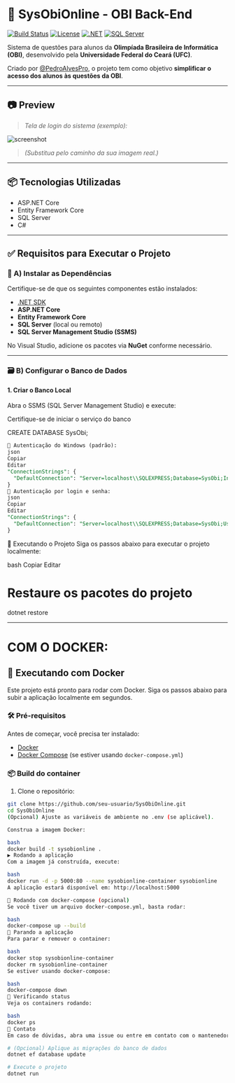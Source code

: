 # 🧠 SysObiOnline - OBI Back-End

[![Build Status](https://img.shields.io/badge/build-passing-brightgreen)](https://github.com/PedroAlvesPro/SysObiOnline/actions)
[![License](https://img.shields.io/badge/license-UFC-blue)](#licença)
[![.NET](https://img.shields.io/badge/.NET-8.0-blueviolet)](https://dotnet.microsoft.com/)
[![SQL Server](https://img.shields.io/badge/SQL%20Server-used-red)](https://www.microsoft.com/en-us/sql-server)

Sistema de questões para alunos da **Olimpíada Brasileira de Informática (OBI)**, desenvolvido pela **Universidade Federal do Ceará (UFC)**.

Criado por [@PedroAlvesPro](https://github.com/PedroAlvesPro), o projeto tem como objetivo **simplificar o acesso dos alunos às questões da OBI**.

---

## 📷 Preview

> *Tela de login do sistema (exemplo):*

![screenshot](https://github.com/PedroAlvesPro/SysObiOnline/raw/main/docs/screenshot-login.png)

> *(Substitua pelo caminho da sua imagem real.)*

---

## 📦 Tecnologias Utilizadas

- ASP.NET Core
- Entity Framework Core
- SQL Server
- C#

---

## ✅ Requisitos para Executar o Projeto

### 🔧 A) Instalar as Dependências

Certifique-se de que os seguintes componentes estão instalados:

- [.NET SDK](https://dotnet.microsoft.com/en-us/download)
- **ASP.NET Core**
- **Entity Framework Core**
- **SQL Server** (local ou remoto)
- **SQL Server Management Studio (SSMS)**

No Visual Studio, adicione os pacotes via **NuGet** conforme necessário.

---

### 🗃️ B) Configurar o Banco de Dados

#### 1. Criar o Banco Local

Abra o SSMS (SQL Server Management Studio) e execute:

Certifique-se de iniciar o serviço do banco

CREATE DATABASE SysObi;
```sql
🔹 Autenticação do Windows (padrão):
json
Copiar
Editar
"ConnectionStrings": {
  "DefaultConnection": "Server=localhost\\SQLEXPRESS;Database=SysObi;Integrated Security=True;TrustServerCertificate=True;"
}
🔹 Autenticação por login e senha:
json
Copiar
Editar
"ConnectionStrings": {
  "DefaultConnection": "Server=localhost\\SQLEXPRESS;Database=SysObi;User Id=SEU_USUARIO;Password=SUA_SENHA;TrustServerCertificate=True;"
}
```
🚀 Executando o Projeto
Siga os passos abaixo para executar o projeto localmente:

bash
Copiar
Editar
# Restaure os pacotes do projeto
dotnet restore

----------------------------------------

<h1> COM O DOCKER: </h1>

## 🚀 Executando com Docker

Este projeto está pronto para rodar com Docker. Siga os passos abaixo para subir a aplicação localmente em segundos.

### 🛠 Pré-requisitos

Antes de começar, você precisa ter instalado:

- [Docker](https://www.docker.com/products/docker-desktop)
- [Docker Compose](https://docs.docker.com/compose/) (se estiver usando `docker-compose.yml`)

### 📦 Build do container

1. Clone o repositório:

```bash
git clone https://github.com/seu-usuario/SysObiOnline.git
cd SysObiOnline
(Opcional) Ajuste as variáveis de ambiente no .env (se aplicável).

Construa a imagem Docker:

bash
docker build -t sysobionline .
▶️ Rodando a aplicação
Com a imagem já construída, execute:

bash
docker run -d -p 5000:80 --name sysobionline-container sysobionline
A aplicação estará disponível em: http://localhost:5000

🧪 Rodando com docker-compose (opcional)
Se você tiver um arquivo docker-compose.yml, basta rodar:

bash
docker-compose up --build
🛑 Parando a aplicação
Para parar e remover o container:

bash
docker stop sysobionline-container
docker rm sysobionline-container
Se estiver usando docker-compose:

bash
docker-compose down
🐳 Verificando status
Veja os containers rodando:

bash
docker ps
💬 Contato
Em caso de dúvidas, abra uma issue ou entre em contato com o mantenedor do projeto.

# (Opcional) Aplique as migrações do banco de dados
dotnet ef database update

# Execute o projeto
dotnet run

